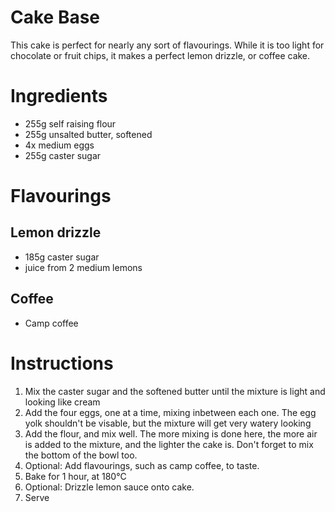 # Cake Base
This cake is perfect for nearly any sort of flavourings. While it is too light for chocolate or fruit chips, it makes a perfect lemon drizzle, or coffee cake.

Ingredients
===========
- 255g self raising flour
- 255g unsalted butter, softened
- 4x medium eggs
- 255g caster sugar

Flavourings
===========
Lemon drizzle
-------------
- 185g caster sugar
- juice from 2 medium lemons

Coffee
------
- Camp coffee

Instructions
============
1. Mix the caster sugar and the softened butter until the mixture is light and looking like cream
2. Add the four eggs, one at a time, mixing inbetween each one. The egg yolk shouldn't be visable, but the mixture will get very watery looking
3. Add the flour, and mix well. The more mixing is done here, the more air is added to the mixture, and the lighter the cake is. Don't forget to mix the bottom of the bowl too.
4. Optional: Add flavourings, such as camp coffee, to taste.
5. Bake for 1 hour, at 180°C
6. Optional: Drizzle lemon sauce onto cake.
7. Serve
